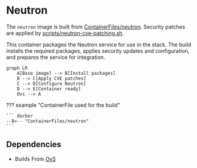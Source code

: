 # Neutron

The `neutron` image is built from [ContainerFiles/neutron](https://github.com/rackerlabs/genestack-images/blob/main/ContainerFiles/neutron). Security patches are applied by [scripts/neutron-cve-patching.sh](https://github.com/rackerlabs/genestack-images/blob/main/scripts/neutron-cve-patching.sh).

This container packages the Neutron service for use in the stack. The build installs the required packages, applies security updates and configuration, and prepares the service for integration.

``` mermaid
graph LR
    A[Base image] --> B[Install packages]
    B --> C[Apply CVE patches]
    C --> D[Configure Neutron]
    D --> E[Container ready]
    Ovs --> A
```

??? example "ContainerFile used for the build"

    ``` docker
    --8<-- "ContainerFiles/neutron"
    ```

## Dependencies

- Builds From [OvS](ovs.md)

